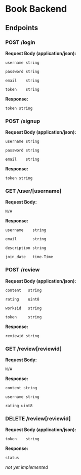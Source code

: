 # Book Backend

## Endpoints
### POST /login
**Request Body (application/json):**

    username string

	password string

	email    string

    token    string

**Response:**

	token string

### POST /signup
**Request Body (application/json):**

    username string

	password string

	email    string

**Response:**

	token string

### GET /user/\[username\]
**Request Body:**

	N/A

**Response:**

	username    string

	email       string

	description string

	join_date   time.Time

### POST /review
**Request Body (application/json):**

	content   string

	rating    uint8

	worksid   string

    token     string

**Response:**

	reviewid string

### GET /review\[reviewid\]
**Request Body:**

	N/A

**Response:**

	content string

	username string

	rating uint8


### DELETE /review\[reviewid\]
**Request Body (application/json):**

    token    string

**Response:**

	status 


*not yet implemented*
